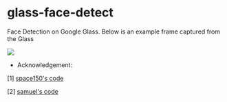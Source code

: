 glass-face-detect
========================

Face Detection on Google Glass. Below is an example frame captured from the Glass

![](https://github.com/long0612/glass-opencv-face-detect/blob/master/tmp2.bmp)

* Acknowledgement: 

[1] [space150's code](https://github.com/space150/google-glass-playground/tree/master/OpenCVFaceDetection)

[2] [samuel's code](https://github.com/bytedeco/javacv)


